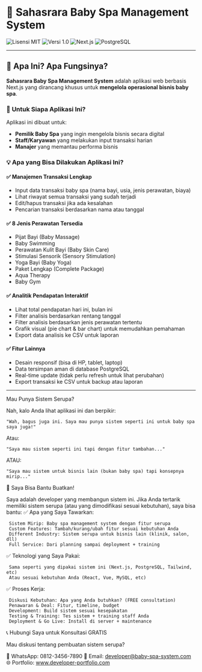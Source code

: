 # 🏥 Sahasrara Baby Spa Management System

![Lisensi MIT](https://img.shields.io/badge/lisensi-MIT-blue.svg)
![Versi 1.0](https://img.shields.io/badge/versi-1.0-green.svg)
![Next.js](https://img.shields.io/badge/framework-Next.js-black.svg)
![PostgreSQL](https://img.shields.io/badge/database-PostgreSQL-blue.svg)

---

## 📖 **Apa Ini? Apa Fungsinya?**

**Sahasrara Baby Spa Management System** adalah aplikasi web berbasis Next.js yang dirancang khusus untuk **mengelola operasional bisnis baby spa**.

### 🎯 **Untuk Siapa Aplikasi Ini?**
Aplikasi ini dibuat untuk:
- **Pemilik Baby Spa** yang ingin mengelola bisnis secara digital
- **Staff/Karyawan** yang melakukan input transaksi harian
- **Manajer** yang memantau performa bisnis

### 💡 **Apa yang Bisa Dilakukan Aplikasi Ini?**

#### ✅ **Manajemen Transaksi Lengkap**
- Input data transaksi baby spa (nama bayi, usia, jenis perawatan, biaya)
- Lihat riwayat semua transaksi yang sudah terjadi
- Edit/hapus transaksi jika ada kesalahan
- Pencarian transaksi berdasarkan nama atau tanggal

#### ✅ **8 Jenis Perawatan Tersedia**
- Pijat Bayi (Baby Massage)
- Baby Swimming  
- Perawatan Kulit Bayi (Baby Skin Care)
- Stimulasi Sensorik (Sensory Stimulation)
- Yoga Bayi (Baby Yoga)
- Paket Lengkap (Complete Package)
- Aqua Therapy
- Baby Gym

#### ✅ **Analitik Pendapatan Interaktif**
- Lihat total pendapatan hari ini, bulan ini
- Filter analisis berdasarkan rentang tanggal
- Filter analisis berdasarkan jenis perawatan tertentu
- Grafik visual (pie chart & bar chart) untuk memudahkan pemahaman
- Export data analisis ke CSV untuk laporan


#### ✅ **Fitur Lainnya**
- Desain responsif (bisa di HP, tablet, laptop)
- Data tersimpan aman di database PostgreSQL
- Real-time update (tidak perlu refresh untuk lihat perubahan)
- Export transaksi ke CSV untuk backup atau laporan

---
Mau Punya Sistem Serupa? 

Nah, kalo Anda lihat aplikasi ini dan berpikir: 

    "Wah, bagus juga ini. Saya mau punya sistem seperti ini untuk baby spa saya juga!" 
     

Atau: 

    "Saya mau sistem seperti ini tapi dengan fitur tambahan..." 
     

ATAU: 

    "Saya mau sistem untuk bisnis lain (bukan baby spa) tapi konsepnya mirip..." 
     

🎯 Saya Bisa Bantu Buatkan! 

Saya adalah developer yang membangun sistem ini. Jika Anda tertarik memiliki sistem serupa (atau yang dimodifikasi sesuai kebutuhan), saya bisa bantu: 
✅ Apa yang Saya Tawarkan: 

     Sistem Mirip: Baby spa management system dengan fitur serupa
     Custom Features: Tambah/kurang/ubah fitur sesuai kebutuhan Anda
     Different Industry: Sistem serupa untuk bisnis lain (klinik, salon, dll)
     Full Service: Dari planning sampai deployment + training
     

✅ Teknologi yang Saya Pakai: 

     Sama seperti yang dipakai sistem ini (Next.js, PostgreSQL, Tailwind, etc)
     Atau sesuai kebutuhan Anda (React, Vue, MySQL, etc)
     

✅ Proses Kerja: 

     Diskusi Kebutuhan: Apa yang Anda butuhkan? (FREE consultation)
     Penawaran & Deal: Fitur, timeline, budget
     Development: Build sistem sesuai kesepakatan  
     Testing & Training: Tes sistem + training staff Anda
     Deployment & Go Live: Install di server + maintenance
     

📞 Hubungi Saya untuk Konsultasi GRATIS 

Mau diskusi tentang pembuatan sistem serupa? 

📱 WhatsApp: 0812-3456-7890
📧 Email: developer@baby-spa-system.com 
🌐 Portfolio: www.developer-portfolio.com    